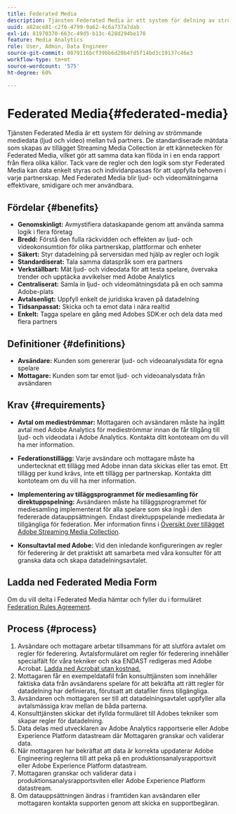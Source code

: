 ```yaml
---
title: Federated Media
description: Tjänsten Federated Media är ett system för delning av strömmande mediedata mellan två partners.
uuid: a82ace81-c2f6-4799-9a62-4c6a737a7dab
exl-id: 81970370-663c-49d5-b13c-628d294be178
feature: Media Analytics
role: User, Admin, Data Engineer
source-git-commit: 0079116bcf39bb6d20b4fd5f14bd3c19137c46e3
workflow-type: tm+mt
source-wordcount: '575'
ht-degree: 60%

---
```


# Federated Media{#federated-media}

Tjänsten Federated Media är ett system för delning av strömmande mediedata (ljud och video) mellan två partners.
De standardiserade mätdata som skapas av tillägget Streaming Media Collection är ett kännetecken för Federated Media, vilket gör att samma data kan flöda in i en enda rapport från flera olika källor.
Tack vare de regler och den logik som styr Federated Media kan data enkelt styras och individanpassas för att uppfylla behoven i varje partnerskap.
Med Federated Media blir ljud- och videomätningarna effektivare, smidigare och mer användbara.

## Fördelar {#benefits}

* **Genomskinligt:** Avmystifiera dataskapande genom att använda samma logik i flera företag
* **Bredd:** Förstå den fulla räckvidden och effekten av ljud- och videokonsumtion för olika partnerskap, plattformar och enheter
* **Säkert:** Styr datadelning på serversidan med hjälp av regler och logik
* **Standardiserat:** Tala samma dataspråk som era partners
* **Verkställbart:** Mät ljud- och videodata för att testa spelare, övervaka trender och upptäcka avvikelser med Adobe Analytics
* **Centraliserat:** Samla in ljud- och videomätningsdata på en och samma Adobe-plats
* **Avtalsenligt:** Uppfyll enkelt de juridiska kraven på datadelning
* **Tidsanpassat:** Skicka och ta emot data i nära realtid
* **Enkelt:** Tagga spelare en gång med Adobes SDK:er och dela data med flera partners

## Definitioner {#definitions}

* **Avsändare:** Kunden som genererar ljud- och videoanalysdata för egna spelare
* **Mottagare:** Kunden som tar emot ljud- och videoanalysdata från avsändaren

## Krav {#requirements}

* **Avtal om medieströmmar:** Mottagaren och avsändaren måste ha ingått avtal med Adobe Analytics för medieströmmar innan de får tillgång till ljud- och videodata i Adobe Analytics. Kontakta ditt kontoteam om du vill ha mer information.
* **Federationstillägg:** Varje avsändare och mottagare måste ha undertecknat ett tillägg med Adobe innan data skickas eller tas emot. Ett tillägg per kund krävs, inte ett tillägg per partnerskap. Kontakta ditt kontoteam om du vill ha mer information.

* **Implementering av tilläggsprogrammet för mediesamling för direktuppspelning:** Avsändaren måste ha tilläggsprogrammet för mediesamling implementerat för alla spelare som ska ingå i den federerade datauppsättningen. Endast direktuppspelande mediedata är tillgängliga för federation. Mer information finns i [Översikt över tillägget Adobe Streaming Media Collection](/help/media-overview.md).

* **Konsultavtal med Adobe:** Vid den inledande konfigureringen av regler för federering är det praktiskt att samarbeta med våra konsulter för att granska data och skapa datadelningsavtalet.

## Ladda ned Federated Media Form

Om du vill delta i Federated Media hämtar och fyller du i formuläret [Federation Rules Agreement](assets/federated_analytics_form.pdf).

## Process {#process}

1. Avsändare och mottagare arbetar tillsammans för att slutföra avtalet om regler för federering. Avtalsformuläret om regler för federering innehåller specialfält för våra tekniker och ska ENDAST redigeras med Adobe Acrobat. [Ladda ned Acrobat utan kostnad.](https://get.adobe.com/se/reader/)
1. Mottagaren får en exempeldatafil från konsulttjänsten som innehåller faktiska data från avsändarens spelare för att bekräfta att rätt regler för datadelning har definierats, förutsatt att datafiler finns tillgängliga.
1. Avsändaren och mottagaren ser till att datadelningsavtalet uppfyller alla avtalsmässiga krav mellan de båda parterna.
1. Konsulttjänsten skickar det ifyllda formuläret till Adobes tekniker som skapar regler för datadelning.
1. Data delas med utvecklaren av Adobe Analytics rapportserie eller Adobe Experience Platform datastream där Mottagaren granskar och validerar data.
1. När mottagaren har bekräftat att data är korrekta uppdaterar Adobe Engineering reglerna till att peka på en produktionsanalysrapportsvit eller Adobe Experience Platform datastream.
1. Mottagaren granskar och validerar data i produktionsanalysrapportsviten eller Adobe Experience Platform datastream.
1. Om datauppsättningen ändras i framtiden kan avsändaren eller mottagaren kontakta supporten genom att skicka en supportbegäran.

